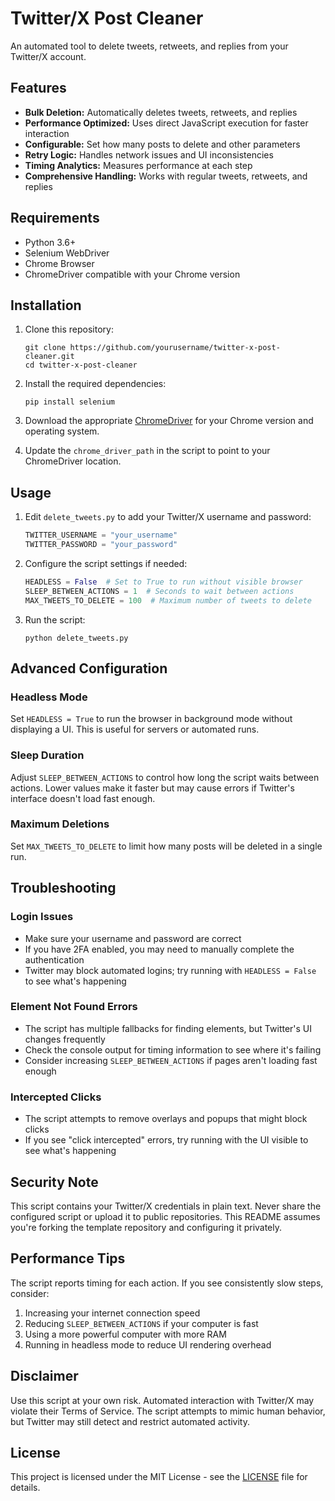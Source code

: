 # Twitter/X Post Cleaner

An automated tool to delete tweets, retweets, and replies from your Twitter/X account.

## Features

- **Bulk Deletion:** Automatically deletes tweets, retweets, and replies
- **Performance Optimized:** Uses direct JavaScript execution for faster interaction
- **Configurable:** Set how many posts to delete and other parameters
- **Retry Logic:** Handles network issues and UI inconsistencies
- **Timing Analytics:** Measures performance at each step
- **Comprehensive Handling:** Works with regular tweets, retweets, and replies

## Requirements

- Python 3.6+
- Selenium WebDriver
- Chrome Browser
- ChromeDriver compatible with your Chrome version

## Installation

1. Clone this repository:
   ```
   git clone https://github.com/yourusername/twitter-x-post-cleaner.git
   cd twitter-x-post-cleaner
   ```

2. Install the required dependencies:
   ```
   pip install selenium
   ```

3. Download the appropriate [ChromeDriver](https://sites.google.com/a/chromium.org/chromedriver/downloads) for your Chrome version and operating system.

4. Update the `chrome_driver_path` in the script to point to your ChromeDriver location.

## Usage

1. Edit `delete_tweets.py` to add your Twitter/X username and password:
   ```python
   TWITTER_USERNAME = "your_username"
   TWITTER_PASSWORD = "your_password"
   ```

2. Configure the script settings if needed:
   ```python
   HEADLESS = False  # Set to True to run without visible browser
   SLEEP_BETWEEN_ACTIONS = 1  # Seconds to wait between actions
   MAX_TWEETS_TO_DELETE = 100  # Maximum number of tweets to delete
   ```

3. Run the script:
   ```
   python delete_tweets.py
   ```

## Advanced Configuration

### Headless Mode
Set `HEADLESS = True` to run the browser in background mode without displaying a UI. This is useful for servers or automated runs.

### Sleep Duration
Adjust `SLEEP_BETWEEN_ACTIONS` to control how long the script waits between actions. Lower values make it faster but may cause errors if Twitter's interface doesn't load fast enough.

### Maximum Deletions
Set `MAX_TWEETS_TO_DELETE` to limit how many posts will be deleted in a single run.

## Troubleshooting

### Login Issues
- Make sure your username and password are correct
- If you have 2FA enabled, you may need to manually complete the authentication
- Twitter may block automated logins; try running with `HEADLESS = False` to see what's happening

### Element Not Found Errors
- The script has multiple fallbacks for finding elements, but Twitter's UI changes frequently
- Check the console output for timing information to see where it's failing
- Consider increasing `SLEEP_BETWEEN_ACTIONS` if pages aren't loading fast enough

### Intercepted Clicks
- The script attempts to remove overlays and popups that might block clicks
- If you see "click intercepted" errors, try running with the UI visible to see what's happening

## Security Note

This script contains your Twitter/X credentials in plain text. Never share the configured script or upload it to public repositories. This README assumes you're forking the template repository and configuring it privately.

## Performance Tips

The script reports timing for each action. If you see consistently slow steps, consider:

1. Increasing your internet connection speed
2. Reducing `SLEEP_BETWEEN_ACTIONS` if your computer is fast
3. Using a more powerful computer with more RAM
4. Running in headless mode to reduce UI rendering overhead

## Disclaimer

Use this script at your own risk. Automated interaction with Twitter/X may violate their Terms of Service. The script attempts to mimic human behavior, but Twitter may still detect and restrict automated activity.

## License

This project is licensed under the MIT License - see the [LICENSE](LICENSE) file for details.

